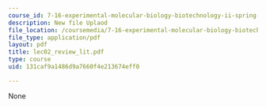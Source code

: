 ```yaml
---
course_id: 7-16-experimental-molecular-biology-biotechnology-ii-spring-2005
description: New file Uplaod
file_location: /coursemedia/7-16-experimental-molecular-biology-biotechnology-ii-spring-2005/131caf9a1486d9a7660f4e213674eff0_lec02_review_lit.pdf
file_type: application/pdf
layout: pdf
title: lec02_review_lit.pdf
type: course
uid: 131caf9a1486d9a7660f4e213674eff0

---
```

None